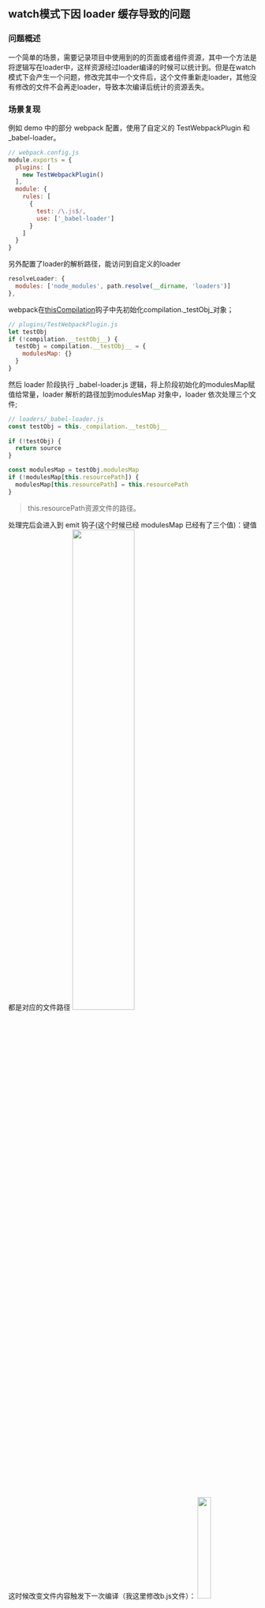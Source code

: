 ## watch模式下因 loader 缓存导致的问题
### 问题概述

一个简单的场景，需要记录项目中使用到的的页面或者组件资源，其中一个方法是将逻辑写在loader中，这样资源经过loader编译的时候可以统计到。但是在watch模式下会产生一个问题，修改完其中一个文件后，这个文件重新走loader，其他没有修改的文件不会再走loader，导致本次编译后统计的资源丢失。
### 场景复现
例如 demo 中的部分 webpack 配置，使用了自定义的 TestWebpackPlugin 和 _babel-loader。

``` javascript
// webpack.config.js
module.exports = {
  plugins: [
    new TestWebpackPlugin()
  ],
  module: {
    rules: [
      {
        test: /\.js$/,
        use: ['_babel-loader']
      }
    ]
  }
}
```
另外配置了loader的解析路径，能访问到自定义的loader
```javascript
resolveLoader: {
  modules: ['node_modules', path.resolve(__dirname, 'loaders')]
},
```

webpack在[thisCompilation](https://v4.webpack.docschina.org/api/compiler-hooks/#thiscompilation)钩子中先初始化compilation._testObj_对象；

``` javascript
// plugins/TestWebpackPlugin.js
let testObj
if (!compilation.__testObj__) {
  testObj = compilation.__testObj__ = {
    modulesMap: {}
  }
}
```

然后 loader 阶段执行 _babel-loader.js 逻辑，将上阶段初始化的modulesMap赋值给常量，loader 解析的路径加到modulesMap 对象中，loader 依次处理三个文件;

``` javascript
// loaders/_babel-loader.js
const testObj = this._compilation.__testObj__
  
if (!testObj) {
  return source
}

const modulesMap = testObj.modulesMap
if (!modulesMap[this.resourcePath]) {
  modulesMap[this.resourcePath] = this.resourcePath
}
```
> this.resourcePath资源文件的路径。

处理完后会进入到 emit 钩子(这个时候已经 modulesMap 已经有了三个值)：键值都是对应的文件路径
<img src="./public/1.png" width="50%">

这时候改变文件内容触发下一次编译（我这里修改b.js文件）：
<img src="./public/2.png" width="23%"> => <img src="./public/3.png" width="23%">
只有修改的文件会再次经过_babel-loader.js的处理，再看此时modulesMap：
<img src="./public/4.png" width="50%">
只收集到修改过的b.js的路径。

### 问题造成原因
loader默认是开启缓存功能的，而每次触发编译的过程中，都会生成一个 compilation 对象，实际上 compilation 对象是每单独一次编译的流程和数据中心，从编译开始、文件输出到最后的日志输出，都关联在 compilation 上。而控制是否需要编译（是否走缓存）的代码在webpack/lib/Compilation.js的addModule方法中：
```javascript
// webpack/lib/Compilation.js的addModule
addModule(module, cacheGroup) {
    const identifier = module.identifier();
    const alreadyAddedModule = this._modules.get(identifier);
    if (alreadyAddedModule) {
      return {
        module: alreadyAddedModule,
        issuer: false,
        build: false,
        dependencies: false
      };
    }
    const cacheName = (cacheGroup || "m") + identifier;
    if (this.cache && this.cache[cacheName]) {
      const cacheModule = this.cache[cacheName];
      if (typeof cacheModule.updateCacheModule === "function") {
        cacheModule.updateCacheModule(module);
      }
      let rebuild = true;
      if (this.fileTimestamps && this.contextTimestamps) {
        rebuild = cacheModule.needRebuild(
          this.fileTimestamps,
          this.contextTimestamps
        );
      }
      if (!rebuild) {
        cacheModule.disconnect();
        this._modules.set(identifier, cacheModule);
        this.modules.push(cacheModule);
        for (const err of cacheModule.errors) {
          this.errors.push(err);
        }
        for (const err of cacheModule.warnings) {
          this.warnings.push(err);
        }
        return {
          module: cacheModule,
          issuer: true,
          build: false,
          dependencies: true
        };
      }
      cacheModule.unbuild();
      module = cacheModule;
    }
    this._modules.set(identifier, module);
    if (this.cache) {
      this.cache[cacheName] = module;
    }
    this.modules.push(module);
    return {
      module: module,
      issuer: true,
      build: true,
      dependencies: true
    };
  }
```
这里有一个needrebuild 判断是否需要重新编译（this.fileTimestamps 、this.contextTimestamps：首次或前一次编译存储的文件最后变更记录）。

4.解决办法：
这里我发现一共有两个解决办法：
（1）强制让loader中不使用缓存,简单粗暴
<img src="./public/5.png" width="50%">
这样不管怎么修改所有的js文件都会经过_babel-laoder再次进行编译。
再次场景复现进行断点调试，能看到只修改b.js文件后index.js,a.js和b.js也都再次经过_babel-laoder的处理。
<img src="./public/6.png" width="50%">
（2）在 _babel-laoder 中用 this._module.buildInfo 保存编译过的文件（各个模块各自保存编译过的标记，当走缓存时能在plugin中读取到该标记），TestWebpackPlugin中重写 addModule 方法，保留原有逻辑判断的同时加入判断需要走缓存时（不需要重新编译的时候），手动加入缓存文件。
```javascript

const buildInfo = this._module.buildInfo
buildInfo.modulesMap = buildInfo.modulesMap || {}
buildInfo.modulesMap[this.resourcePath] = testObj.modulesMap[this.resourcePath] = this.resourcePath

```
> this._module一种 hack 写法。用于访问当前加载的 Module 对象。
```javascript
const rawAddModule = compilation.addModule
      compilation.addModule = (...args) => {
        const addModuleResult = rawAddModule.apply(compilation, args)
        if (!addModuleResult.build && addModuleResult.issuer) {
          const buildInfo = addModuleResult.module.buildInfo
          if (buildInfo.modulesMap) {
            Object.assign(testObj.modulesMap, buildInfo.modulesMap)
          }
        }
        return addModuleResult
      }
    })
```
同样再进行断点调试，首次处理三个文件依次经过处理，能看到buildInfo将处理过的文件路径进行了缓存（我这里文件路径过长所以没能展示出具体文件名，依次是index.js、a.js、b.js）：
<img src="./public/7.png" width="50%">
当修改b.js文件后，index.js和a.js文件因为走缓存会经过这步逻辑将module中保存的标记取出。
<img src="./public/8.png" width="50%">
<img src="./public/9.png" width="50%">
而b.js则还是经过_babel-loader.js的处理最后到emit钩子中成功输出所有模块：
<img src="./public/10.png" width="80%">
总结：只是在这个 demo 场景下，loader 中还加入了其他的处理逻辑，比如收集 modulesMap 等，所以才导致的失效。
根据实际情况，如果收集 modulesMap 的过程与新增或删除依赖无关，其实可以把modulesMap直接挂载到 compiler 对象上，也能避免这种情况。
